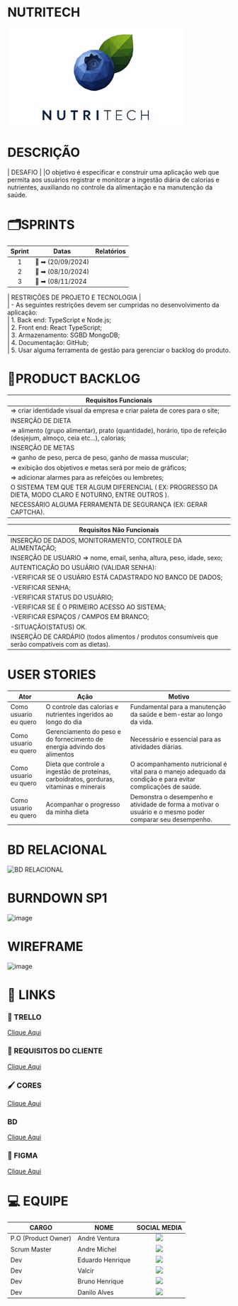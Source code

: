 # NUTRITECH
<div align="middle">
</div>
<img src='./front/src/logo/logo.nutritech.png.png' widht='200'/>
<div>
 
 <h1>DESCRIÇÃO</h1>
|       DESAFIO       |    
|O objetivo é especificar e construir uma aplicação web que permita aos usuários registrar e monitorar a ingestão diária de calorias e nutrientes, auxiliando no controle da alimentação e na manutenção da saúde.
</div>


# 🗂️SPRINTS
| Sprint  | Datas   | Relatórios                                     |
|:-------:| --------------------- |---------------------------------------------- |
|  1  | :calendar:  ➡ (20/09/2024) |
|  2  | :calendar:  ➡ (08/10/2024) |
|  3  | :calendar:  ➡ (08/11/2024  |



|       RESTRIÇÕES DE PROJETO E TECNOLOGIA      |          
| - As seguintes restrições devem ser cumpridas no desenvolvimento da aplicação:     
| 1.	Back end: TypeScript e Node.js;          
| 2.	Front end: React TypeScript;        
| 3.	Armazenamento: SGBD MongoDB;       
| 4.	Documentação: GitHub;     
| 5.	Usar alguma ferramenta de gestão para gerenciar o backlog do produto. 


# 📑PRODUCT BACKLOG
|  Requisitos Funcionais       |
|------------------------------|
| => criar identidade visual da empresa e criar paleta de cores para o site;
| INSERÇÃO DE DIETA
| => alimento (grupo alimentar), prato (quantidade), horário, tipo de refeição (desjejum, almoço, ceia etc...), calorias;
| INSERÇÃO DE METAS
| => ganho de peso, perca de peso, ganho de massa muscular;
| => exibição dos objetivos e metas será por meio de gráficos;
| => adicionar alarmes para as refeições ou lembretes;
| O SISTEMA TEM QUE TER ALGUM DIFERENCIAL ( EX: PROGRESSO DA DIETA, MODO CLARO E NOTURNO, ENTRE OUTROS ). 
| NECESSÁRIO ALGUMA FERRAMENTA DE SEGURANÇA (EX:  GERAR CAPTCHA).

|   Requisitos Não Funcionais                                                                                                                      
|------------------------------|
| INSERÇÃO DE DADOS, MONITORAMENTO, CONTROLE DA ALIMENTAÇÃO; 
| INSERÇÃO DE USUARIO => nome, email, senha, altura, peso, idade, sexo;              
| AUTENTICAÇÃO DO USUÁRIO (VALIDAR SENHA):      
| -VERIFICAR SE O USUÁRIO ESTÁ CADASTRADO NO BANCO DE DADOS;  
| -VERIFICAR SENHA;                                           
| -VERIFICAR STATUS DO USUÁRIO;                               
| -VERIFICAR SE É O PRIMEIRO ACESSO AO SISTEMA;                                                                         
| -VERIFICAR ESPAÇOS / CAMPOS EM BRANCO;                      
| -SITUAÇÃO(STATUS) OK.                                                                                                
| INSERÇÃO DE CARDÁPIO (todos alimentos / produtos consumíveis que serão compatíveis com as dietas).


# USER STORIES
|Ator          |Ação                         |Motivo                        |
|--------------|-----------------------------|------------------------------|
|Como usuario eu quero| O controle das calorias e nutrientes ingeridos ao longo do dia | Fundamental para a manutenção da saúde e bem-estar ao longo da vida.
|Como usuario eu quero| Gerenciamento do peso e do fornecimento de energia advindo dos alimentos | Necessário e essencial para as atividades diárias.
|Como usuario eu quero| Dieta que controle a ingestão de proteínas, carboidratos, gorduras, vitaminas e minerais | O acompanhamento nutricional é vital para o manejo adequado da condição e para evitar complicações de saúde.
|Como usuario eu quero| Acompanhar o progresso da minha dieta | Demonstra o desempenho e atividade de forma a motivar o usuário e o mesmo poder comparar seu desempenho.



# BD RELACIONAL
![BD RELACIONAL](https://github.com/user-attachments/assets/0842f93f-c560-4950-8e48-0a4171a46c4c)


# BURNDOWN SP1
![image](https://github.com/user-attachments/assets/2af0fa17-3d54-4b9d-9a92-5075b282b52b)

# WIREFRAME
![image](https://github.com/user-attachments/assets/d8b41093-f3ff-47f1-b354-925d03a70968)


# 🔗 LINKS

### 🧮 TRELLO 
[Clique Aqui](https://trello.com/b/Q0Z9B3GN/hightech)

### 📖 REQUISITOS DO CLIENTE
[Clique Aqui](https://docs.google.com/document/d/1qVPnMpCE-d-vICMM7N69L6WKyPXC7qskSgLMa3oR7ss/edit)

### 🖌️ CORES
[Clique Aqui]()

### BD 
[Clique Aqui]()

### 🎨 FIGMA
[Clique Aqui](https://www.figma.com/design/csGwtJwjsN7gELjbUGDzEb/NutriTech)


# :computer: EQUIPE

|CARGO | NOME| SOCIAL MEDIA |
|------|-----|:--------------:|
| P.O (Product Owner) |   André Ventura   |     <a target="_blank" href="https:/"><img  src="https://skillicons.dev/icons?i=github"></a>|    
| Scrum Master |   Andre Michel   |     <a target="_blank" href="https://github.com/andremc331"><img  src="https://skillicons.dev/icons?i=github"></a>|  
| Dev     |   Eduardo Henrique  |     <a target="_blank" href="https://github.com/EduardoBrito2"><img src="https://skillicons.dev/icons?i=github"></a>|  
| Dev     |   Valcir  |     <a target="_blank" href="https://"><img  src="https://skillicons.dev/icons?i=github"></a>|   
| Dev     |   Bruno Henrique   |     <a target="_blank" href="https:/"><img  src="https://skillicons.dev/icons?i=github"></a>|  
| Dev     |   Danilo Alves   |     <a target="_blank" href="https://github.com/Danilo-Fatec"><img  src="https://skillicons.dev/icons?i=github"></a>|  
